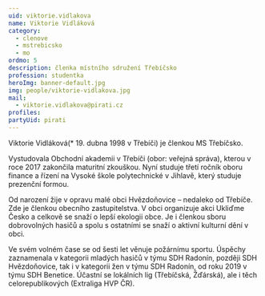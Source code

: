 ```yaml
---
uid: viktorie.vidlakova
name: Viktorie Vidláková
category:
  - clenove
  - mstrebicsko
  - mo
ordmo: 5
description: členka místního sdružení Třebíčsko
profession: studentka
heroImg: banner-default.jpg
img: people/viktorie-vidlakova.jpg
mail:
  - viktorie.vidlakova@pirati.cz
profiles:
partyUid: pirati
---
```


Viktorie Vidláková(* 19. dubna 1998 v Třebíči) je členkou MS Třebíčsko.

Vystudovala Obchodní akademii v Třebíči (obor: veřejná správa), kterou v roce 2017 zakončila maturitní zkouškou. Nyní studuje třetí ročník oboru finance a řízení na Vysoké škole polytechnické v Jihlavě, který studuje prezenční formou.

Od narození žije v opravu malé obci Hvězdoňovice – nedaleko od Třebíče. Zde je členkou obecního zastupitelstva. V obci organizuje akci Ukliďme Česko a celkově se snaží o lepší ekologii obce. Je i členkou sboru dobrovolných hasičů a spolu s ostatními se snaží o aktivní kulturní dění v obci.

Ve svém volném čase se od šesti let věnuje požárnímu sportu. Úspěchy zaznamenala v kategorii mladých hasičů v týmu SDH Radonín, později SDH Hvězdoňovice, tak i v kategorii žen v týmu SDH Radonín, od roku 2019 v týmu SDH Benetice. Účastní se lokálních lig (Třebíčská, Žďárská), ale i těch celorepublikových (Extraliga HVP ČR).
